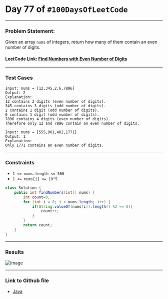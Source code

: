 # Day 77 of `#100DaysOfLeetCode`

___
### Problem Statement:  
Given an array `nums` of integers, return how many of them contain an even number of digits.


#### LeetCode Link: [Find Numbers with Even Number of Digits](https://leetcode.com/problems/find-numbers-with-even-number-of-digits/description/)
___


### Test Cases
```
Input: nums = [12,345,2,6,7896]
Output: 2
Explanation: 
12 contains 2 digits (even number of digits). 
345 contains 3 digits (odd number of digits). 
2 contains 1 digit (odd number of digits). 
6 contains 1 digit (odd number of digits). 
7896 contains 4 digits (even number of digits). 
Therefore only 12 and 7896 contain an even number of digits.
```
```
Input: nums = [555,901,482,1771]
Output: 1 
Explanation: 
Only 1771 contains an even number of digits.
```
___

### Constraints 
* `1 <= nums.length <= 500`
* `1 <= nums[i] <= 10^5`

```java
class Solution {
    public int findNumbers(int[] nums) {
        int count=0;
        for (int i = 0; i < nums.length; i++) {
            if(String.valueOf(nums[i]).length() %2 == 0){
                count++;
            }
        }
        return count;
    }
}
```
___
### Results
![image](https://user-images.githubusercontent.com/31382363/218836373-d2615534-04c0-46f2-9cb3-c166d0ddbce2.png)


___

### Link to Github file  
* [Java](https://github.com/studentdevelops/100DaysOfLeetCode/blob/5b30c93658d37c4bdc2b0035c5fa39bcbc2fddf7/Day77_Find_Numbers_with_Even_Numbers_Of_Digit/code.java)
